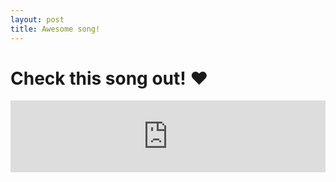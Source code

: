 ```yaml
---
layout: post
title: Awesome song!
---
```


# Check this song out! ❤️
<iframe src="https://tools.applemusic.com/embed/v1/song/1328554971?country=us&itscg=30200&itsct=afftoolset_1" height="115px" width="100%" frameborder="0"></iframe>
